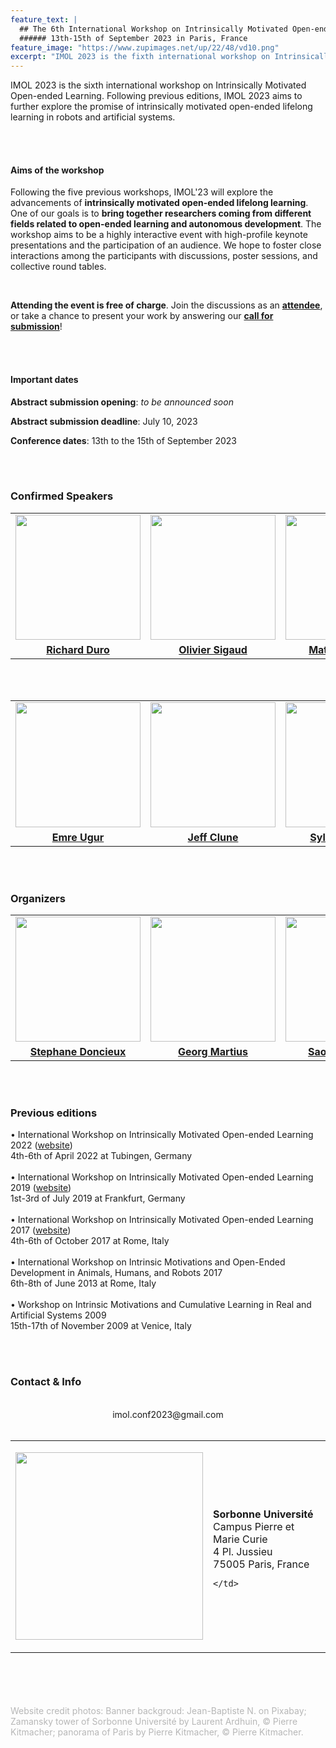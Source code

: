 ```yaml
---
feature_text: |
  ## The 6th International Workshop on Intrinsically Motivated Open-ended Learning (IMOL 2023)
  ###### 13th-15th of September 2023 in Paris, France
feature_image: "https://www.zupimages.net/up/22/48/vd10.png"
excerpt: "IMOL 2023 is the fixth international workshop on Intrinsically Motivated Open-ended Learning. Following previous editions, IMOL 2023 aims to further explore the promise of intrinsically motivated open-ended lifelong learning in robots and artificial systems."
---
```



IMOL 2023 is the sixth international workshop on Intrinsically Motivated Open-ended Learning. Following previous editions, IMOL 2023 aims to further explore the promise of intrinsically motivated open-ended lifelong learning in robots and artificial systems.

<br>
<br>

#### Aims of the workshop

Following the five previous workshops, IMOL'23 will explore the advancements of **intrinsically motivated open-ended lifelong learning**. One of our goals is to **bring together researchers coming from different fields related to open-ended learning and autonomous development**. The workshop aims to be a highly interactive event with high-profile keynote presentations and the participation of an audience. We hope to foster close interactions among the participants with discussions, poster sessions, and collective round tables.

<br>

**Attending the event is free of charge**. Join the discussions as an <a href="http://127.0.0.1:4000/venue_and_accomodation/"><b>attendee</b></a>, or take a chance to present your work by answering our <a href="http://127.0.0.1:4000/participate/"><b>call for submission</b></a>!


<br>
<br>

#### Important dates
**Abstract submission opening**: <i>to be announced soon</i>

**Abstract submission deadline**: July 10, 2023

**Conference dates**: 13th to the 15th of September 2023


<br>
<br>


### Confirmed Speakers


<table>
  <tr>
    <td style="text-align: center"><img src="https://www.jautomatica.es/2019/wp-content/uploads/2018/09/Richard.jpg" style="width:200px;height:200px;"></td>
    <td style="text-align: center"><img src="https://www.isir.upmc.fr/wp-content/uploads/2022/03/919_ISIR_SIGAUD_Olivier.jpg" style="width:200px;height:200px;"></td>
    <td style="text-align: center"><img src="https://www.zupimages.net/up/23/11/mpj9.jpg" style="width:200px;height:200px;"></td>
    <td style="text-align: center"><img src="https://avatars.githubusercontent.com/u/14333967?v=4" style="width:200px;height:200px;"></td>
    <td style="text-align: center"><img src="https://www.zupimages.net/up/23/14/173b.jpg" style="width:200px;height:200px;"></td>
  </tr>
  <tr>
    <td style="text-align: center"><a href="http://127.0.0.1:4000/people/richard_duro/"><b>Richard Duro</b></a></td>
    <td style="text-align: center"><a href="http://127.0.0.1:4000/people/olivier_sigaud/"><b>Olivier Sigaud</b></a></td>
    <td style="text-align: center"><a href="http://127.0.0.1:4000/people/matej_hoffmann/"><b>Matej Hoffmann</b></a></td>
    <td style="text-align: center"><a href="http://127.0.0.1:4000/people/gianluca_baldassarre/"><b>Gianluca Baldassarre</b></a></td>
    <td style="text-align: center"><a href="http://127.0.0.1:4000/people/pierre_yves_oudeyer/"><b>Pierre-yves Oudeyer</b></a></td>
  </tr>
</table>

<br>
<br>  

<table>
  <tr>
    <td style="text-align: center"><img src="https://pbs.twimg.com/profile_images/1293132915702935553/k3FTisi1_400x400.jpg" style="width:200px;height:200px;"></td>
    <td style="text-align: center"><img src="https://www.zupimages.net/up/23/14/f20e.png" style="width:200px;height:200px;"></td>
    <td style="text-align: center"><img src="https://www.zupimages.net/up/23/14/f9k1.jpg" style="width:200px;height:200px;"></td>
    <td style="text-align: center"><img src="https://www.zupimages.net/up/23/11/l24z.png" style="width:200px;height:200px;"></td>
    <td style="text-align: center"><img src="https://www.zupimages.net/up/23/11/l24z.png" style="width:200px;height:200px;"></td>
  </tr>
  <tr>
    <td style="text-align: center"><a href="http://127.0.0.1:4000/people/emre_ugur/"><b>Emre Ugur</b></a></td>
    <td style="text-align: center"><a href="http://127.0.0.1:4000/people/jeff_clune/"><b>Jeff Clune</b></a></td>
    <td style="text-align: center"><a href="http://127.0.0.1:4000/people/sylvain_calinon/"><b>Sylvain Calinon</b></a></td>
    <td style="text-align: center"><i>coming soon</i></td>
    <td style="text-align: center"><i>coming soon</i></td>
  </tr>
</table>


<br>
<br>


### Organizers




<table>
  <tr>
    <td style="text-align: center"><img src="https://www.zupimages.net/up/23/10/bqco.jpg" style="width:200px;height:200px;"></td>
    <td style="text-align: center"><img src="https://is.mpg.de/uploads/employee/image/661/thumb_ticker_Georg_2018_crop_small.jpg" style="width:200px;height:200px;"></td>
    <td style="text-align: center"><img src="https://www.ensta-paris.fr/sites/default/files/styles/photo_cv/public/images/xNguyenSaoMaiIdSquare.png,qitok=DNur3ADK.pagespeed.ic.O4AbpJfCnJ.webp" style="width:200px;height:200px;"></td>
    <td style="text-align: center"><img src="https://pbs.twimg.com/profile_images/1293132915702935553/k3FTisi1_400x400.jpg" style="width:200px;height:200px;"></td>
    <td style="text-align: center"><img src="https://www.zupimages.net/up/23/11/5wat.jpg" style="width:200px;height:200px;"></td>
  </tr>
  <tr>
    <td style="text-align: center"><a href="http://127.0.0.1:4000/people/stephane_doncieux/"><b>Stephane Doncieux</b></a></td>
    <td style="text-align: center"><a href="http://127.0.0.1:4000/people/georg_martius/"><b>Georg Martius</b></a></td>
    <td style="text-align: center"><a href="http://127.0.0.1:4000/people/sao_mai_nguyen/"><b>Sao Mai Nguyen</b></a></td>
    <td style="text-align: center"><a href="http://127.0.0.1:4000/people/emre_ugur/"><b>Emre Ugur</b></a></td>
    <td style="text-align: center"><a href="http://127.0.0.1:4000/people/johann_huber/"><b>Johann Huber</b></a></td>
  </tr>
</table>


<br>
<br>

### Previous editions


&bull; International Workshop on Intrinsically Motivated Open-ended Learning 2022 (<a href="https://2022.imol-conf.org/">website</a>)<br>
4th-6th of April 2022 at Tubingen, Germany
<br>
<br>
&bull; International Workshop on Intrinsically Motivated Open-ended Learning 2019 (<a href="https://2019.imol-conf.org/">website</a>)<br>
1st-3rd of July 2019 at Frankfurt, Germany
<br>
<br>
&bull; International Workshop on Intrinsically Motivated Open-ended Learning 2017 (<a href="https://2017.imol-conf.org/">website</a>)<br>
4th-6th of October 2017 at Rome, Italy
<br>
<br>
&bull; International Workshop on Intrinsic Motivations and Open-Ended Development in Animals, Humans, and Robots 2017<br>
6th-8th of June 2013 at Rome, Italy
<br>
<br>
&bull; Workshop on Intrinsic Motivations and Cumulative Learning in Real and Artificial Systems 2009 <br>
15th-17th of November 2009 at Venice, Italy


<br>
<br>

### Contact & Info

<br>

<div align="center">
	imol.conf2023@gmail.com
</div>

<br>

<table class="row">
  <tr>
    <td class="column" style="vertical-align:top">
        <p style="text-align:center;"><img src="https://upload.wikimedia.org/wikipedia/fr/c/cd/Logo_Sorbonne_Universit%C3%A9.png" width="300"></p>
    </td>
    <td class="column" style="vertical-align:center">
            <br>
	        <b>Sorbonne Université</b> <br>
	        Campus Pierre et Marie Curie<br>
	        4 Pl. Jussieu<br>
            75005 Paris, France
        
    </td>
  </tr>
</table>

<br>
<br>
<br>
<br>
<font color="#b7b7b7"> Website credit photos: Banner backgroud:  Jean-Baptiste N. on Pixabay; Zamansky tower of Sorbonne Université by Laurent Ardhuin, &#169; Pierre Kitmacher; panorama of Paris by Pierre Kitmacher, &#169; Pierre Kitmacher.</font>


<br>
<br>





